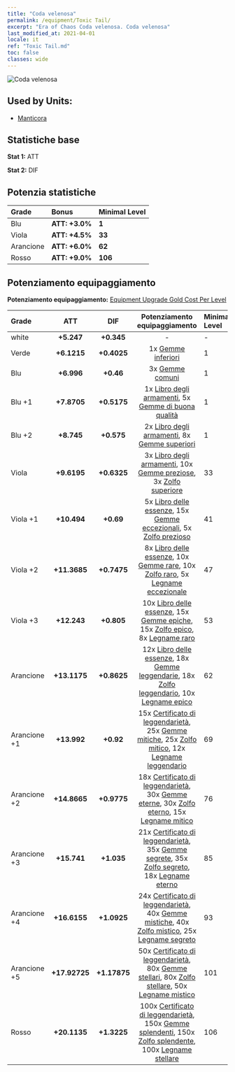 ```yaml
---
title: "Coda velenosa"
permalink: /equipment/Toxic Tail/
excerpt: "Era of Chaos Coda velenosa. Coda velenosa"
last_modified_at: 2021-04-01
locale: it
ref: "Toxic Tail.md"
toc: false
classes: wide
---
```


  ![Coda velenosa](/images/e/e_7063.png)

## Used by Units:

* [Manticora](/it/units/Manticore/) 


## Statistiche base
 **Stat 1:** ATT

 **Stat 2:** DIF

## Potenzia statistiche

  |     Grade    |   Bonus | Minimal Level | 
  |:-------------|:--------|:--------------| 
  | Blu | **ATT: +3.0%** | **1** | 
  | Viola | **ATT: +4.5%** | **33** | 
  | Arancione | **ATT: +6.0%** | **62** | 
  | Rosso | **ATT: +9.0%** | **106** | 


## Potenziamento equipaggiamento
 **Potenziamento equipaggiamento:** [Equipment Upgrade Gold Cost Per Level](/equipment/EquipmentUpgradeCostPerLevel/) 

  |          Grade      | ATT | DIF | Potenziamento equipaggiamento | Minimal Level |
  |:--------------------|:---------:|:---------:|:----------------:|:--------------|
  | white | **+5.247** | **+0.345** | - | - |
  | Verde | **+6.1215** | **+0.4025** | 1x [Gemme inferiori](/it/Items/mat_4/) | 1 |
  | Blu | **+6.996** | **+0.46** | 3x [Gemme comuni](/it/Items/mat_10/) | 1 |
  | Blu +1 | **+7.8705** | **+0.5175** | 1x [Libro degli armamenti](/it/Items/mat_18/), 5x [Gemme di buona qualità](/it/Items/mat_16/) | 1 |
  | Blu +2 | **+8.745** | **+0.575** | 2x [Libro degli armamenti](/it/Items/mat_25/), 8x [Gemme superiori](/it/Items/mat_23/) | 1 |
  | Viola | **+9.6195** | **+0.6325** | 3x [Libro degli armamenti](/it/Items/mat_32/), 10x [Gemme preziose](/it/Items/mat_30/), 3x [Zolfo superiore](/it/Items/mat_22/) | 33 |
  | Viola +1 | **+10.494** | **+0.69** | 5x [Libro delle essenze](/it/Items/mat_39/), 15x [Gemme eccezionali](/it/Items/mat_37/), 5x [Zolfo prezioso](/it/Items/mat_29/) | 41 |
  | Viola +2 | **+11.3685** | **+0.7475** | 8x [Libro delle essenze](/it/Items/mat_46/), 10x [Gemme rare](/it/Items/mat_44/), 10x [Zolfo raro](/it/Items/mat_43/), 5x [Legname eccezionale](/it/Items/mat_34/) | 47 |
  | Viola +3 | **+12.243** | **+0.805** | 10x [Libro delle essenze](/it/Items/mat_53/), 15x [Gemme epiche](/it/Items/mat_51/), 15x [Zolfo epico](/it/Items/mat_50/), 8x [Legname raro](/it/Items/mat_41/) | 53 |
  | Arancione | **+13.1175** | **+0.8625** | 12x [Libro delle essenze](/it/Items/mat_60/), 18x [Gemme leggendarie](/it/Items/mat_58/), 18x [Zolfo leggendario](/it/Items/mat_57/), 10x [Legname epico](/it/Items/mat_48/) | 62 |
  | Arancione +1 | **+13.992** | **+0.92** | 15x [Certificato di leggendarietà](/it/Items/mat_67/), 25x [Gemme mitiche](/it/Items/mat_65/), 25x [Zolfo mitico](/it/Items/mat_64/), 12x [Legname leggendario](/it/Items/mat_55/) | 69 |
  | Arancione +2 | **+14.8665** | **+0.9775** | 18x [Certificato di leggendarietà](/it/Items/mat_74/), 30x [Gemme eterne](/it/Items/mat_72/), 30x [Zolfo eterno](/it/Items/mat_71/), 15x [Legname mitico](/it/Items/mat_62/) | 76 |
  | Arancione +3 | **+15.741** | **+1.035** | 21x [Certificato di leggendarietà](/it/Items/mat_81/), 35x [Gemme segrete](/it/Items/mat_79/), 35x [Zolfo segreto](/it/Items/mat_78/), 18x [Legname eterno](/it/Items/mat_69/) | 85 |
  | Arancione +4 | **+16.6155** | **+1.0925** | 24x [Certificato di leggendarietà](/it/Items/mat_88/), 40x [Gemme mistiche](/it/Items/mat_86/), 40x [Zolfo mistico](/it/Items/mat_85/), 25x [Legname segreto](/it/Items/mat_76/) | 93 |
  | Arancione +5 | **+17.92725** | **+1.17875** | 50x [Certificato di leggendarietà](/it/Items/mat_95/), 80x [Gemme stellari](/it/Items/mat_93/), 80x [Zolfo stellare](/it/Items/mat_92/), 50x [Legname mistico](/it/Items/mat_83/) | 101 |
  | Rosso | **+20.1135** | **+1.3225** | 100x [Certificato di leggendarietà](/it/Items/mat_102/), 150x [Gemme splendenti](/it/Items/mat_100/), 150x [Zolfo splendente](/it/Items/mat_99/), 100x [Legname stellare](/it/Items/mat_90/) | 106 |

